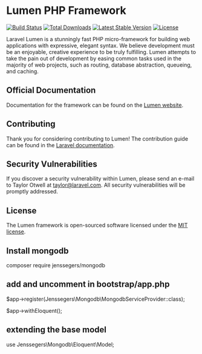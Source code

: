 # Lumen PHP Framework

[![Build Status](https://travis-ci.org/laravel/lumen-framework.svg)](https://travis-ci.org/laravel/lumen-framework)
[![Total Downloads](https://img.shields.io/packagist/dt/laravel/framework)](https://packagist.org/packages/laravel/lumen-framework)
[![Latest Stable Version](https://img.shields.io/packagist/v/laravel/framework)](https://packagist.org/packages/laravel/lumen-framework)
[![License](https://img.shields.io/packagist/l/laravel/framework)](https://packagist.org/packages/laravel/lumen-framework)

Laravel Lumen is a stunningly fast PHP micro-framework for building web applications with expressive, elegant syntax. We believe development must be an enjoyable, creative experience to be truly fulfilling. Lumen attempts to take the pain out of development by easing common tasks used in the majority of web projects, such as routing, database abstraction, queueing, and caching.

## Official Documentation

Documentation for the framework can be found on the [Lumen website](https://lumen.laravel.com/docs).

## Contributing

Thank you for considering contributing to Lumen! The contribution guide can be found in the [Laravel documentation](https://laravel.com/docs/contributions).

## Security Vulnerabilities

If you discover a security vulnerability within Lumen, please send an e-mail to Taylor Otwell at taylor@laravel.com. All security vulnerabilities will be promptly addressed.

## License

The Lumen framework is open-sourced software licensed under the [MIT license](https://opensource.org/licenses/MIT).

## Install mongodb

composer require jenssegers/mongodb

## add and uncomment in bootstrap/app.php

$app->register(Jenssegers\Mongodb\MongodbServiceProvider::class);

$app->withEloquent();

## extending the base model
use Jenssegers\Mongodb\Eloquent\Model;
